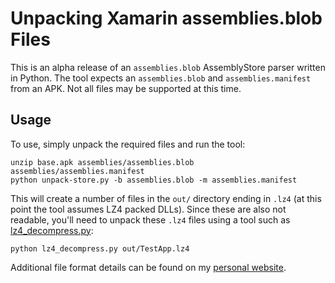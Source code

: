 # Unpacking Xamarin assemblies.blob Files
This is an alpha release of an `assemblies.blob` AssemblyStore parser written in Python. The tool expects an `assemblies.blob` and `assemblies.manifest` from an APK. Not all files may be supported at this time.

## Usage
To use, simply unpack the required files and run the tool:

    unzip base.apk assemblies/assemblies.blob assemblies/assemblies.manifest
    python unpack-store.py -b assemblies.blob -m assemblies.manifest

This will create a number of files in the `out/` directory ending in `.lz4` (at this point the tool assumes LZ4 packed DLLs). Since these are also not readable, you'll need to unpack these `.lz4` files using a tool such as [lz4\_decompress.py](https://github.com/securitygrind/lz4_decompress/blob/main/lz4_decompress.py):

    python lz4_decompress.py out/TestApp.lz4

Additional file format details can be found on my [personal website](https://www.thecobraden.com/posts/unpacking_xamarin_assembly_stores/).
